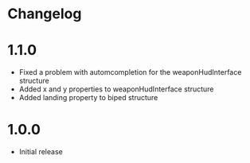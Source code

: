 # Changelog

# 1.1.0
- Fixed a problem with automcompletion for the weaponHudInterface structure
- Added x and y properties to weaponHudInterface structure
- Added landing property to biped structure

# 1.0.0
- Initial release